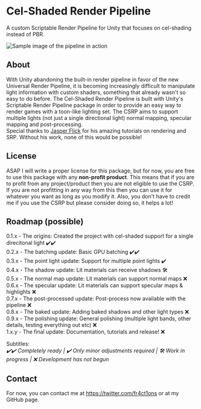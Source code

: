 # Cel-Shaded Render Pipeline  
A custom Scriptable Render Pipeline for Unity that focuses on cel-shading instead of PBR.  

![Sample image of the pipeline in action](https://github.com/lucena-fr4ct1ons/unity-csrp/blob/master/sample.png)  

## About  
With Unity abandoning the built-in render pipeline in favor of the new Universal Render Pipeline, it is becoming increasingly difficult to manipulate light information with custom shaders, something that already wasn't so easy to do before. The Cel-Shaded Render Pipeline is built with Unity's Scriptable Render Pipeline package in order to provide an easy way to render games with a toon-like lighting set. The CSRP aims to support multiple lights (not just a single directional light) normal mapping, specular mapping and post-processing.  
Special thanks to [Jasper Flick](https://catlikecoding.com/) for his amazing tutorials on rendering and SRP. Without his work, none of this would be possible!

## License
ASAP I will write a proper license for this package, but for now, you are free to use this package with any **non-profit product**. This means that if you are to profit from any project/product then you are not eligible to use the CSRP.  If you are not profitting in any way from this then you can use it for whatever you want as long as you modify it. Also, you don't have to credit me if you use the CSRP but please consider doing so, it helps a lot!  

## Roadmap (possible)  
0.1.x - The origins: Created the project with cel-shaded support for a single direcitonal light ✔️✔️  
0.2.x - The batching update: Basic GPU batching ✔️✔️  
0.3.x - The point light update: Support for multiple point lights ✔️  
0.4.x - The shadow update: Lit materials can receive shadows 🛠️  
0.5.x - The normal map update: Lit materials can support normal maps ❌  
0.6.x - The specular update: Lit materials can support specular maps & highlights ❌  
0.7.x - The post-processed update: Post-process now available with the pipeline ❌  
0.8.x - The baked update: Adding baked shadows and other light types ❌  
0.9.x - The polishing update: General polishing (multiple light bands, other details, testing everything out etc) ❌  
1.x.y - The final update: Documentation, tutorials and release! ❌  
  
Subtitles:  
_✔️✔️ Completely ready | ✔️ Only minor adjustments required | 🛠️ Work in progress | ❌ Development has not begun_  
 
## Contact
For now, you can contact me at https://twitter.com/fr4ct1ons or at my GitHub page.
